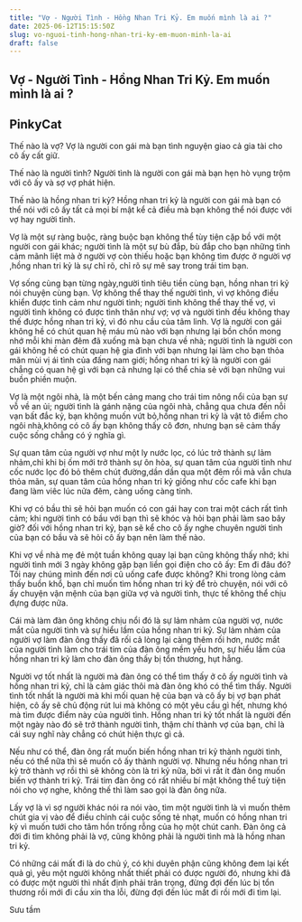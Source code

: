 ```yaml
---
title: "Vợ - Người Tình - Hồng Nhan Tri Kỷ. Em muốn mình là ai ?"
date: 2025-06-12T15:15:50Z
slug: vo-nguoi-tinh-hong-nhan-tri-ky-em-muon-minh-la-ai
draft: false
---
```


## Vợ - Người Tình - Hồng Nhan Tri Kỷ. Em muốn mình là ai ?

## PinkyCat

Thế nào là vợ? Vợ là người con gái mà bạn tình nguyện giao cả gia tài cho cô ấy cất giữ. 
 
Thế nào là người tình? Người tình là người con gái mà bạn hẹn hò vụng trộm với cô ấy và sợ vợ phát hiện.
 
Thế nào là hồng nhan tri kỷ? Hồng nhan tri kỷ là người con gái mà bạn có thể nói với cô ấy tất cả mọi bí mật kể cả điều mà bạn không thể nói được với vợ hay người tình.
 
Vợ là một sự ràng buộc, ràng buộc bạn không thể tùy tiện cặp bồ với một người con gái khác; người tình là một sự bù đắp, bù đắp cho bạn những tình cảm mãnh liệt mà ở người vợ còn thiếu hoặc bạn không tìm được ở người vợ ,hồng nhan tri kỷ là sự chỉ rõ, chỉ rõ sự mê say trong trái tim bạn.
 
Vợ sống cùng bạn từng ngày,người tình tiêu tiền cùng bạn, hồng nhan tri kỷ nói chuyện cùng bạn. Vợ không thể thay thế người tình, vì vợ không điều khiển được tình cảm như người tình; người tình không thể thay thế vợ, vì người tình không có được tình thân như vợ; vợ và người tình đều không thay thế được hồng nhan tri kỷ, vì đó nhu cầu của tâm linh.
Vợ là người con gái không hề có chút quan hệ máu mủ nào với bạn nhưng lại bồn chồn mong nhớ mỗi khi màn đêm đã xuống mà bạn chưa về nhà; người tình là người con gái không hề có chút quan hệ gia đình với bạn nhưng lại làm cho bạn thỏa mãn mùi vị ái tình của đấng nam giới; hồng nhan tri kỷ là người con gái chẳng có quan hệ gì với bạn cả nhưng lại có thể chia sẻ với bạn những vui buồn phiền muộn.
 
Vợ là một ngôi nhà, là một bến cảng mang cho trái tim nông nổi của bạn sự vỗ về an ủi; người tình là gánh nặng của ngôi nhà, chẳng qua chưa đến nỗi vạn bất đắc kỷ, bạn không muốn vứt bỏ,hồng nhan tri kỷ là vật tô điểm cho ngôi nhà,không có cô ấy bạn không thấy cô đơn, nhưng bạn sẽ cảm thấy cuộc sống chẳng có ý nghĩa gì.
 
Sự quan tâm của người vợ như một ly nước lọc, có lúc trở thành sự lảm nhảm,chỉ khi bị ốm mới trở thành sự ôn hòa, sự quan tâm của người tình như cốc nước lọc đó bỏ thêm chút đường,dần dần qua một đêm rồi mà vẫn chưa thỏa mãn, sự quan tâm của hồng nhan tri kỷ giống như cốc cafe khi bạn đang làm viêc lúc nửa đêm, càng uống càng tỉnh.
 
Khi vợ có bầu thì sẽ hỏi bạn muốn có con gái hay con trai một cách rất tình cảm; khi người tình có bầu với bạn thì sẽ khóc và hỏi bạn phải làm sao bây giờ? đối với hồng nhan tri kỷ, bạn sẽ kể cho cô ấy nghe chuyên người tình của bạn có bầu và sẽ hỏi cô ấy bạn nên làm thế nào.
 
Khi vợ về nhà mẹ đẻ một tuần không quay lại bạn cũng không thấy nhớ; khi người tình mới 3 ngày không gặp bạn liền gọi điện cho cô ấy: Em đi đâu đó? Tối nay chúng mình đến nơi cũ uống cafe được không? Khi trong lòng cảm thấy buồn khổ, bạn chỉ muốn tìm hồng nhan tri kỷ để trò chuyện, nói với cô ấy chuyện vận mệnh của bạn giữa vợ và người tình, thực tế không thể chịu đựng được nữa.
 
Cái mà làm đàn ông không chịu nổi đó là sự lảm nhảm của người vợ, nước mắt của người tình và sự hiểu lầm của hồng nhan tri kỷ. Sự lảm nhảm của người vợ làm đàn ông thấy đã rối cả lòng lại càng thêm rối hơn, nước mắt của người tình làm cho trái tim của đàn ông mềm yếu hơn, sự hiểu lầm của hồng nhan tri kỷ làm cho đàn ông thấy bị tổn thương, hụt hẫng.
 
Người vợ tốt nhất là người mà đàn ông có thể tìm thấy ở cô ấy người tình và hồng nhan tri kỷ, chỉ là cảm giác thôi mà đàn ông khó có thể tìm thấy. Người tình tốt nhất là người mà khi mối quan hệ của bạn và cô ấy bị vợ bạn phát hiện, cô ấy sẽ chủ động rút lui mà không có một yêu cầu gì hết, nhưng khó mà tìm được điểm này của người tình. Hồng nhan tri kỷ tốt nhất là người đến một ngày nào đó sẽ trở thành người tình, thậm chí thành vợ của bạn, chỉ là cái suy nghĩ này chẳng có chút hiện thực gì cả.
 
Nếu như có thể, đàn ông rất muốn biến hồng nhan tri kỷ thành người tình, nếu có thể nữa thì sẽ muốn cô ấy thành người vợ. Nhưng nếu hồng nhan tri kỷ trở thành vợ rồi thì sẽ không còn là tri kỷ nữa, bởi vì rất ít đàn ông muốn biến vợ thành tri kỷ. Trái tim đàn ông có rất nhiều bí mật không thể tuỳ tiện nói cho vợ nghe, không thế thì làm sao gọi là đàn ông nữa.
 
Lấy vợ là vì sợ người khác nói ra nói vào, tìm một người tình là vì muốn thêm chút gia vị vào để điều chỉnh cái cuộc sống tẻ nhạt, muốn có hồng nhan tri kỷ vì muốn tưới cho tâm hồn trống rỗng của họ một chút canh. Đàn ông cả đời đi tìm không phải là vợ, cũng không phải là người tình mà là hồng nhan tri kỷ.
 
Có những cái mất đi là do chủ ý, có khi duyên phận cũng không đem lại kết quả gì, yêu một người không nhất thiết phải có được người đó, nhưng khi đã có được một người thì nhất định phải trân trọng, đừng đợi đến lúc bị tổn thương rồi mới đi cầu xin tha lỗi, đừng đợi đến lúc mất đi rồi mới đi tìm lại.

Sưu tầm